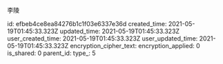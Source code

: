 李陵

id: efbeb4ce8ea84276b1c1f03e6337e36d
created_time: 2021-05-19T01:45:33.323Z
updated_time: 2021-05-19T01:45:33.323Z
user_created_time: 2021-05-19T01:45:33.323Z
user_updated_time: 2021-05-19T01:45:33.323Z
encryption_cipher_text: 
encryption_applied: 0
is_shared: 0
parent_id: 
type_: 5